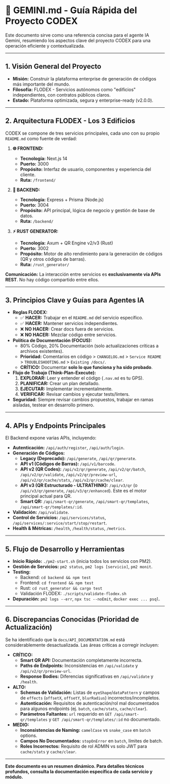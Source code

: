 # 🚀 GEMINI.md - Guía Rápida del Proyecto CODEX

Este documento sirve como una referencia concisa para el agente IA Gemini, resumiendo los aspectos clave del proyecto CODEX para una operación eficiente y contextualizada.

---

## 1. Visión General del Proyecto

*   **Misión:** Construir la plataforma enterprise de generación de códigos más importante del mundo.
*   **Filosofía:** FLODEX - Servicios autónomos como "edificios" independientes, con contratos públicos claros.
*   **Estado:** Plataforma optimizada, segura y enterprise-ready (v2.0.0).

---

## 2. Arquitectura FLODEX - Los 3 Edificios

CODEX se compone de tres servicios principales, cada uno con su propio `README.md` como fuente de verdad:

1.  **🌐 FRONTEND:**
    *   **Tecnología:** Next.js 14
    *   **Puerto:** 3000
    *   **Propósito:** Interfaz de usuario, componentes y experiencia del cliente.
    *   **Ruta:** `/frontend/`

2.  **🔧 BACKEND:**
    *   **Tecnología:** Express + Prisma (Node.js)
    *   **Puerto:** 3004
    *   **Propósito:** API principal, lógica de negocio y gestión de base de datos.
    *   **Ruta:** `/backend/`

3.  **⚡ RUST GENERATOR:**
    *   **Tecnología:** Axum + QR Engine v2/v3 (Rust)
    *   **Puerto:** 3002
    *   **Propósito:** Motor de alto rendimiento para la generación de códigos (QR y otros códigos de barras).
    *   **Ruta:** `/rust_generator/`

**Comunicación:** La interacción entre servicios es **exclusivamente vía APIs REST**. No hay código compartido entre ellos.

---

## 3. Principios Clave y Guías para Agentes IA

*   **Reglas FLODEX:**
    *   ✅ **HACER:** Trabajar en el `README.md` del servicio específico.
    *   ✅ **HACER:** Mantener servicios independientes.
    *   ❌ **NO HACER:** Crear docs fuera de servicios.
    *   ❌ **NO HACER:** Mezclar código entre servicios.
*   **Política de Documentación (FOCUS):**
    *   80% Código, 20% Documentación (solo actualizaciones críticas a archivos existentes).
    *   **Prioridad:** Comentarios en código > `CHANGELOG.md` > `Service README` > `TROUBLESHOOTING.md` > `Existing /docs/`.
    *   **CRÍTICO:** Documentar **solo lo que funciona y ha sido probado**.
*   **Flujo de Trabajo (Think-Plan-Execute):**
    1.  **EXPLORAR:** Leer y entender el código (`.nav.md` es tu GPS).
    2.  **PLANIFICAR:** Crear un plan detallado.
    3.  **EJECUTAR:** Implementar incrementalmente.
    4.  **VERIFICAR:** Revisar cambios y ejecutar tests/linters.
*   **Seguridad:** Siempre revisar cambios propuestos, trabajar en ramas aisladas, testear en desarrollo primero.

---

## 4. APIs y Endpoints Principales

El Backend expone varias APIs, incluyendo:

*   **Autenticación:** `/api/auth/register`, `/api/auth/login`.
*   **Generación de Códigos:**
    *   **Legacy (Deprecado):** `/api/generate`, `/api/qr/generate`.
    *   **API v1 (Códigos de Barras):** `/api/v1/barcode`.
    *   **API v2 (QR Codes):** `/api/v2/qr/generate`, `/api/v2/qr/batch`, `/api/v2/qr/validate`, `/api/v2/qr/preview-url`, `/api/v2/qr/cache/stats`, `/api/v2/qr/cache/clear`.
    *   **API v3 (QR Estructurado - ULTRATHINK):** `/api/v3/qr` (o `/api/v3/qr/generate`, `/api/v3/qr/enhanced`). Este es el motor principal actual para QR.
    *   **Smart QR:** `/api/smart-qr/generate`, `/api/smart-qr/templates`, `/api/smart-qr/templates/:id`.
*   **Validación:** `/api/validate`.
*   **Control de Servicios:** `/api/services/status`, `/api/services/:service/start/stop/restart`.
*   **Health & Métricas:** `/health`, `/health/status`, `/metrics`.

---

## 5. Flujo de Desarrollo y Herramientas

*   **Inicio Rápido:** `./pm2-start.sh` (inicia todos los servicios con PM2).
*   **Gestión de Servicios:** `pm2 status`, `pm2 logs [servicio]`, `pm2 monit`.
*   **Testing:**
    *   Backend: `cd backend && npm test`
    *   Frontend: `cd frontend && npm test`
    *   Rust: `cd rust_generator && cargo test`
    *   Validación FLODEX: `./scripts/validate-flodex.sh`
*   **Depuración:** `pm2 logs --err`, `npx tsc --noEmit`, `docker exec ... psql`.

---

## 6. Discrepancias Conocidas (Prioridad de Actualización)

Se ha identificado que la `docs/API_DOCUMENTATION.md` está considerablemente desactualizada. Las áreas críticas a corregir incluyen:

*   **CRÍTICO:**
    *   **Smart QR API:** Documentación completamente incorrecta.
    *   **Paths de Endpoints:** Inconsistencias en `/api/validate` y `/api/v2/qr/preview-url`.
    *   **Response Bodies:** Diferencias significativas en `/api/validate` y `/health`.
*   **ALTO:**
    *   **Schemas de Validación:** Listas de `eyeShape`/`dataPattern` y campos de `effects` (`offsetX`, `offsetY`, `blurRadius`) incorrectos/incompletos.
    *   **Autenticación:** Requisitos de autenticación/rol mal documentados para algunos endpoints (ej. `batch`, `cache/stats`, `cache/clear`).
    *   **Parámetros Faltantes:** `url` requerido en `GET /api/smart-qr/templates` y `GET /api/smart-qr/templates/:id` no documentado.
*   **MEDIO:**
    *   **Inconsistencias de Naming:** `camelCase` vs `snake_case` en `batch` options.
    *   **Campos No Documentados:** `stopOnError` en `batch`, límites de batch.
    *   **Roles Incorrectos:** Requisito de rol ADMIN vs solo JWT para `cache/stats` y `cache/clear`.

---

**Este documento es un resumen dinámico. Para detalles técnicos profundos, consulta la documentación específica de cada servicio y módulo.**